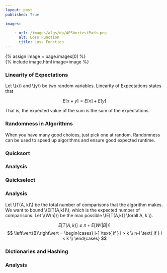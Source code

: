 ```yaml
---
layout: post
published: True

images:

    - url: /images/algs/dp/APShortestPath.png
      alt: Loss Function
      title: Loss Function
---
```

{% assign image = page.images[0] %}		
{% include image.html image=image %}


### Linearity of Expectations
Let \\(x\\) and \\(y\\) be two random variables. Linearity of Expectations states that

$$ E[x+y] = E[x] + E[y] $$

That is, the expected value of the sum is the sum of the expectations.

### Randomness in Algorithms
When you have many good choices, just pick one at random.
Randomness can be used to speed up algorithms and ensure good expected runtime.

### Quicksort


### Analysis


### Quickselect

### Analysis
Let \\(T(A, k)\\) be the total number of comparisons that the algorithm makes. We want to bound \\(E[T(A,k)]\\), which is the expected number of comparisons.
Let \\(W(n)\\) be the max possible \\(E[T(A,k)] \forall A, k \\).


$$ E[T(A,k)] \leq n + E[W(\left\vert{B}\right\vert)] $$
$$ \left\vert{B}\right\vert = \begin{cases}
    i-1 \text{ if } i > k \\
    n-i \text{ if } i < k \\
\end{cases}
$$



### Dictionaries and Hashing

### Analysis
